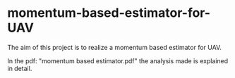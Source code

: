 # momentum-based-estimator-for-UAV
The aim of this project is to realize a momentum based estimator for UAV.

In the pdf: "momentum based estimator.pdf" the analysis made is explained in detail.
